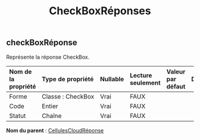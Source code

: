 ﻿---
title: CheckBoxRéponses
second_title: Aspose.Cells Cloud Documen
type: docs
url: /fr/specification/model/checkboxresponse/
description: "Aspose.Cells Spécification du modèle cloud : CheckBoxResponse. Gérez sans effort Excel et d'autres feuilles de calcul avec des fonctionnalités telles que l'ouverture, la génération, l'édition, le fractionnement, la fusion, la comparaison et la conversion."
kwords: Excel, Office, feuille de calcul, Cloud REST API, CheckBoxResponse
weight: 50
---
## **checkBoxRéponse**

 Représente la réponse CheckBox.

| Nom de la propriété| Type de propriété| Nullable| Lecture seulement| Valeur par défaut| Description|
|:- |:- |:- |:- |:- |:- |
| Forme|Classe : CheckBox| Vrai| FAUX|||
| Code| Entier| Vrai| FAUX|||
| Statut| Chaîne| Vrai| FAUX|||

**Nom du parent** : [CellulesCloudRéponse](/specification/model/cellscloudresponse)

